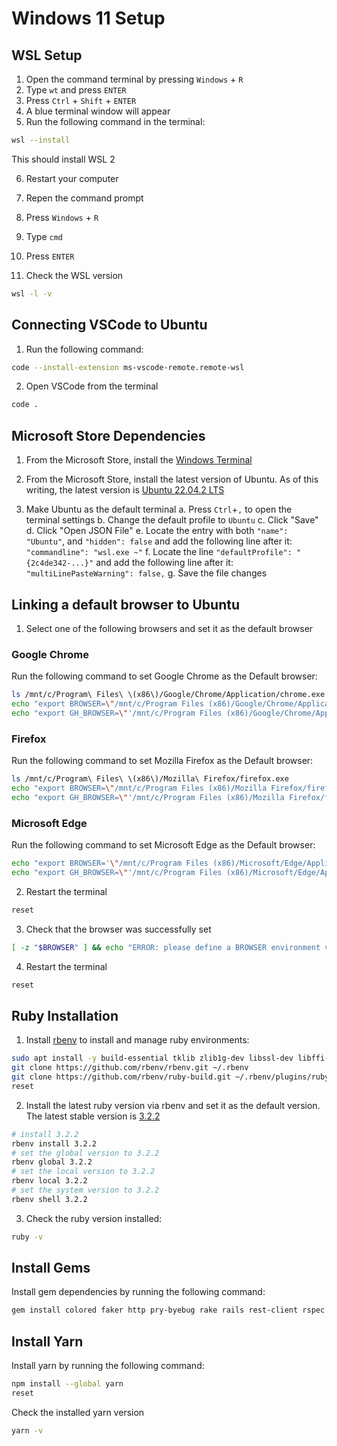 # Windows 11 Setup

## WSL Setup
1. Open the command terminal by pressing `Windows` + `R`
2. Type `wt` and press `ENTER`
3. Press `Ctrl` + `Shift` + `ENTER`
4. A blue terminal window will appear
5. Run the following command in the terminal:
```bash
wsl --install
```

This should install WSL 2

6. Restart your computer

7. Repen the command prompt
8. Press `Windows` + `R`
9. Type `cmd`
10. Press `ENTER`
11. Check the WSL version

```bash
wsl -l -v
```

## Connecting VSCode to Ubuntu

1. Run the following command:
```bash
code --install-extension ms-vscode-remote.remote-wsl
```

2. Open VSCode from the terminal
```bash
code .
```

## Microsoft Store Dependencies
1. From the Microsoft Store, install the [Windows Terminal](https://apps.microsoft.com/detail/Windows%20Terminal/9N0DX20HK701?hl=en-us&gl=JP)

2. From the Microsoft Store, install the latest version of Ubuntu.
As of this writing, the latest version is [Ubuntu 22.04.2 LTS](https://apps.microsoft.com/detail/Ubuntu%2022.04.2%20LTS/9PN20MSR04DW?hl=en-us&gl=JP)

3. Make Ubuntu as the default terminal
    a. Press `Ctrl`+`,` to open the terminal settings
    b. Change the default profile to `Ubuntu`
    c. Click "Save"
    d. Click "Open JSON File"
    e. Locate the entry with both `"name": "Ubuntu"`, and `"hidden": false` and add the following line after it:
        `"commandline": "wsl.exe ~"`
    f. Locate the line `"defaultProfile": "{2c4de342-...}"` and add the following line after it:
        `"multiLinePasteWarning": false,`
    g. Save the file changes

## Linking a default browser to Ubuntu

1. Select one of the following browsers and set it as the default browser

### Google Chrome

Run the following command to set Google Chrome as the Default browser:

```bash
ls /mnt/c/Program\ Files\ \(x86\)/Google/Chrome/Application/chrome.exe
echo "export BROWSER=\"/mnt/c/Program Files (x86)/Google/Chrome/Application/chrome.exe\"" >> ~/.zshrc
echo "export GH_BROWSER=\"'/mnt/c/Program Files (x86)/Google/Chrome/Application/chrome.exe'\"" >> ~/.zshrc
```

### Firefox

Run the following command to set Mozilla Firefox as the Default browser:

```bash
ls /mnt/c/Program\ Files\ \(x86\)/Mozilla\ Firefox/firefox.exe
echo "export BROWSER=\"/mnt/c/Program Files (x86)/Mozilla Firefox/firefox.exe\"" >> ~/.zshrc
echo "export GH_BROWSER=\"'/mnt/c/Program Files (x86)/Mozilla Firefox/firefox.exe'\"" >> ~/.zshrc
```

### Microsoft Edge

Run the following command to set Microsoft Edge as the Default browser:

```bash
echo "export BROWSER='\"/mnt/c/Program Files (x86)/Microsoft/Edge/Application/msedge.exe\"'" >> ~/.zshrc
echo "export GH_BROWSER=\"'/mnt/c/Program Files (x86)/Microsoft/Edge/Application/msedge.exe'\"" >> ~/.zshrc
```

2. Restart the terminal
```bash
reset
```

3. Check that the browser was successfully set
```bash
[ -z "$BROWSER" ] && echo "ERROR: please define a BROWSER environment variable ⚠️" || echo "Browser defined 👌"
```

4. Restart the terminal
```bash
reset
```

## Ruby Installation

1. Install [rbenv](https://github.com/rbenv/rbenv) to install and manage ruby environments:

```bash
sudo apt install -y build-essential tklib zlib1g-dev libssl-dev libffi-dev libxml2 libxml2-dev libxslt1-dev libreadline-dev
git clone https://github.com/rbenv/rbenv.git ~/.rbenv
git clone https://github.com/rbenv/ruby-build.git ~/.rbenv/plugins/ruby-build
reset
```

2. Install the latest ruby version via rbenv and set it as the default version.
The latest stable version is [3.2.2](https://www.ruby-lang.org/en/downloads/)

```bash
# install 3.2.2
rbenv install 3.2.2
# set the global version to 3.2.2
rbenv global 3.2.2
# set the local version to 3.2.2
rbenv local 3.2.2
# set the system version to 3.2.2
rbenv shell 3.2.2
```

3. Check the ruby version installed:
```bash
ruby -v
```

## Install Gems
Install gem dependencies by running the following command:

```bash
gem install colored faker http pry-byebug rake rails rest-client rspec rubocop-performance sqlite3
```

## Install Yarn
Install yarn by running the following command:

```bash
npm install --global yarn
reset
```

Check the installed yarn version
```bash
yarn -v
```